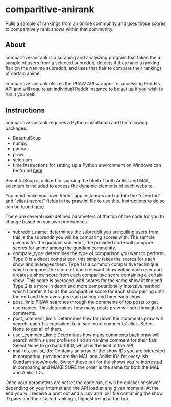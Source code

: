 # comparitive-anirank
Pulls a sample of rankings from an online community and uses those scores to comparitively rank shows within that community.

About
----

comparitive-anirank is a scraping and analyizing program that takes the a sample of users from a selected subreddit, detects if they have a ranking flair on the r/anime subreddit, and uses that flair to compare their rankings of certain anime.

comparitive-anirank utilizes the PRAW API wrapper for accessing Reddits API and will require an individual Reddit instance to be set up if you wish to run it yourself.

Instructions
----

comparitive-anirank requires a Python installation and the following packages:
  * BeautiulSoup 
  * numpy
  * pandas
  * praw
  * selenium
  * time
Instructions for setting up a Python environment on Windows can be found [here](https://docs.python.org/3/using/windows.html)

BeautifulSoup is utilized for parsing the html of both Anilist and MAL, selenium is included to access the dynamic elements of each website.

You must make your own Reddit app instances and update the "cliend-id" and "client-secret" fields in the praw.ini file to use this.
Instructions to do so can be found [here](https://towardsdatascience.com/how-to-use-the-reddit-api-in-python-5e05ddfd1e5c)

There are several user-defined parameters at the top of the code for you to change based on yur own preferences.

* subreddit_name: determines the subreddit you are pulling users from, this is the subreddit you will be comparing scores with. The sample given is for the gundam subreddit, the provided code will compare scores for anime among the gundam community.
* compare_type: determines the type of comparison you want to perform. Type 0 is a direct comparison, this simply takes the scores for each show and averages them. Type 1 is a common comparitive technique which compares the score of each relevant show within each user and creates a show score from each comparitive score containing a certain show. This score is averaged with scores for the same show at the end. Type 2 is a more in depth and more computationally intensive method which I prefer, it holds the comparitive score for each show pairing until the end and then averages each pairing and then each show.
* post_limit: PRAW searches through the comments of top posts to get usernames. This determines how many posts praw will sort through for comments.
* post_comment_limit: Determines how far down the comments praw will search, each 1 is equivalent to a 'see more comments' click. Select None to get all of them.
* user_comment_limit: Determines how many comments back praw will search within a user profile to find an r/anime comment for their flair. Select None to go back 1000, which is the limit of the API.
* mal-ids, anilist_ids: Contains an array of the show IDs you are interested in comparing, provided are the MAL and Anilist IDs for every-ish Gundam show/movie. Switch these out for the shows you're interested in comparing and MAKE SURE the order is the same for both the MAL and Anilist IDs.

Once your parameters are set let the code run, it will be quicker or slower depending on your internet and the API load at any given moment.
At the end you will receive a print out and a .csv and .pk1 file containing the show ID pairs and their sorted rankings, highest being at the top.
